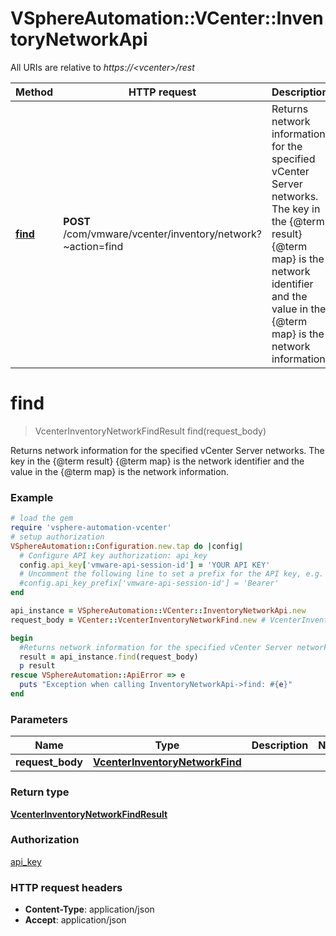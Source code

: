 # VSphereAutomation::VCenter::InventoryNetworkApi

All URIs are relative to *https://&lt;vcenter&gt;/rest*

Method | HTTP request | Description
------------- | ------------- | -------------
[**find**](InventoryNetworkApi.md#find) | **POST** /com/vmware/vcenter/inventory/network?~action&#x3D;find | Returns network information for the specified vCenter Server networks. The key in the {@term result} {@term map} is the network identifier and the value in the {@term map} is the network information.


# **find**
> VcenterInventoryNetworkFindResult find(request_body)

Returns network information for the specified vCenter Server networks. The key in the {@term result} {@term map} is the network identifier and the value in the {@term map} is the network information.

### Example
```ruby
# load the gem
require 'vsphere-automation-vcenter'
# setup authorization
VSphereAutomation::Configuration.new.tap do |config|
  # Configure API key authorization: api_key
  config.api_key['vmware-api-session-id'] = 'YOUR API KEY'
  # Uncomment the following line to set a prefix for the API key, e.g. 'Bearer' (defaults to nil)
  #config.api_key_prefix['vmware-api-session-id'] = 'Bearer'
end

api_instance = VSphereAutomation::VCenter::InventoryNetworkApi.new
request_body = VCenter::VcenterInventoryNetworkFind.new # VcenterInventoryNetworkFind | 

begin
  #Returns network information for the specified vCenter Server networks. The key in the {@term result} {@term map} is the network identifier and the value in the {@term map} is the network information.
  result = api_instance.find(request_body)
  p result
rescue VSphereAutomation::ApiError => e
  puts "Exception when calling InventoryNetworkApi->find: #{e}"
end
```

### Parameters

Name | Type | Description  | Notes
------------- | ------------- | ------------- | -------------
 **request_body** | [**VcenterInventoryNetworkFind**](VcenterInventoryNetworkFind.md)|  | 

### Return type

[**VcenterInventoryNetworkFindResult**](VcenterInventoryNetworkFindResult.md)

### Authorization

[api_key](../README.md#api_key)

### HTTP request headers

 - **Content-Type**: application/json
 - **Accept**: application/json



